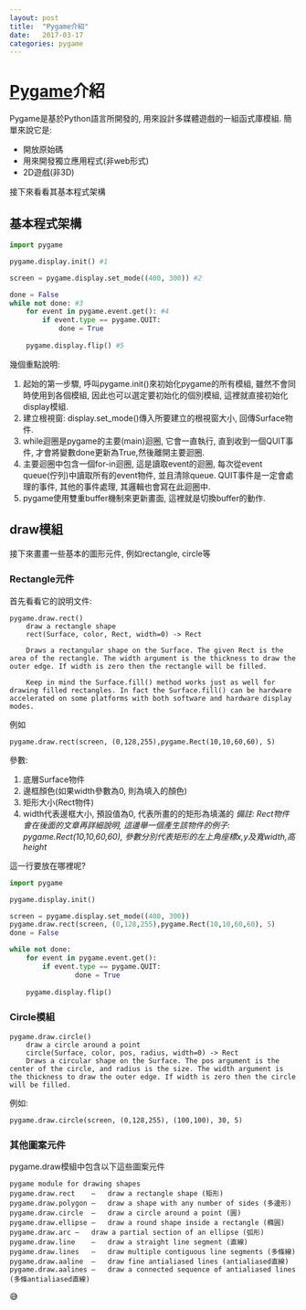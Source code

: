 ```yaml
---
layout: post
title:  "Pygame介紹"
date:   2017-03-17
categories: pygame
---
```

# [Pygame](http://www.pygame.org/)介紹
Pygame是基於Python語言所開發的, 用來設計多媒體遊戲的一組函式庫模組. 簡單來說它是:
- 開放原始碼
- 用來開發獨立應用程式(非web形式)
- 2D遊戲(非3D)

接下來看看其基本程式架構

## 基本程式架構

```python
import pygame

pygame.display.init() #1

screen = pygame.display.set_mode((400, 300)) #2

done = False
while not done: #3
    for event in pygame.event.get(): #4
        if event.type == pygame.QUIT:
            done = True
        
    pygame.display.flip() #5
```

幾個重點說明:

1. 起始的第一步驟, 呼叫pygame.init()來初始化pygame的所有模組, 雖然不會同時使用到各個模組, 因此也可以選定要初始化的個別模組, 這裡就直接初始化display模組.
1. 建立根視窗: display.set_mode()傳入所要建立的根視窗大小, 回傳Surface物件.
1. while迴圈是pygame的主要(main)迴圈, 它會一直執行, 直到收到一個QUIT事件, 才會將變數done更新為True,然後離開主要迴圈.
1. 主要迴圈中包含一個for-in迴圈, 這是讀取event的迴圈, 每次從event queue(佇列)中讀取所有的event物件, 並且清除queue. QUIT事件是一定會處理的事件, 其他的事件處理, 其邏輯也會寫在此迴圈中.
1. pygame使用雙重buffer機制來更新畫面, 這裡就是切換buffer的動作.

## draw模組
接下來畫畫一些基本的圖形元件, 例如rectangle, circle等
### Rectangle元件
首先看看它的說明文件:
```
pygame.draw.rect()
    draw a rectangle shape
    rect(Surface, color, Rect, width=0) -> Rect

    Draws a rectangular shape on the Surface. The given Rect is the area of the rectangle. The width argument is the thickness to draw the outer edge. If width is zero then the rectangle will be filled.

    Keep in mind the Surface.fill() method works just as well for drawing filled rectangles. In fact the Surface.fill() can be hardware accelerated on some platforms with both software and hardware display modes.
```
例如
```
pygame.draw.rect(screen, (0,128,255),pygame.Rect(10,10,60,60), 5)
```
參數:
1. 底層Surface物件
1. 邊框顏色(如果width參數為0, 則為填入的顏色)
1. 矩形大小(Rect物件)
1. width代表邊框大小, 預設值為0, 代表所畫的的矩形為填滿的
*備註: Rect物件會在後面的文章再詳細說明, 這邊舉一個產生該物件的例子:
pygame.Rect(10,10,60,60), 參數分別代表矩形的左上角座標x,y及寬width,高height*

這一行要放在哪裡呢?
```python
import pygame

pygame.display.init()

screen = pygame.display.set_mode((400, 300))
pygame.draw.rect(screen, (0,128,255),pygame.Rect(10,10,60,60), 5)
done = False

while not done:
    for event in pygame.event.get():
        if event.type == pygame.QUIT:
                done = True
    
    pygame.display.flip()
```
### Circle模組
```
pygame.draw.circle()
    draw a circle around a point
    circle(Surface, color, pos, radius, width=0) -> Rect
    Draws a circular shape on the Surface. The pos argument is the center of the circle, and radius is the size. The width argument is the thickness to draw the outer edge. If width is zero then the circle will be filled.
```
例如:
```
pygame.draw.circle(screen, (0,128,255), (100,100), 30, 5)
```

### 其他圖案元件
pygame.draw模組中包含以下這些圖案元件
```
pygame module for drawing shapes
pygame.draw.rect	—	draw a rectangle shape (矩形)
pygame.draw.polygon	—	draw a shape with any number of sides (多邊形)
pygame.draw.circle	—	draw a circle around a point (圓)
pygame.draw.ellipse	—	draw a round shape inside a rectangle (橢圓)
pygame.draw.arc	—	draw a partial section of an ellipse (弧形)
pygame.draw.line	—	draw a straight line segment (直線)
pygame.draw.lines	—	draw multiple contiguous line segments (多條線)
pygame.draw.aaline	—	draw fine antialiased lines (antialiased直線)
pygame.draw.aalines	—	draw a connected sequence of antialiased lines (多條antialiased直線)

```

:sweat_smile:
